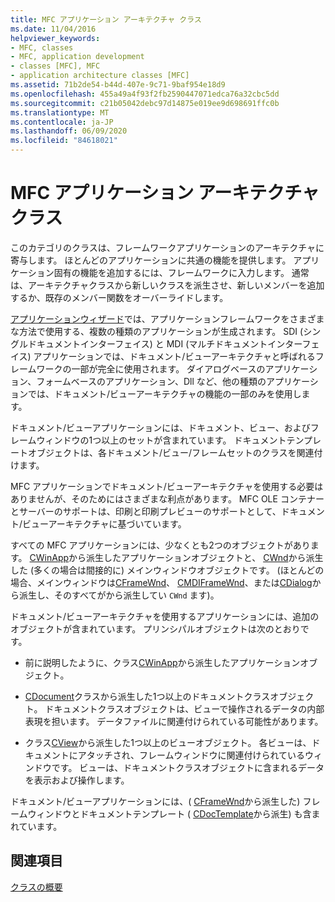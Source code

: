 ```yaml
---
title: MFC アプリケーション アーキテクチャ クラス
ms.date: 11/04/2016
helpviewer_keywords:
- MFC, classes
- MFC, application development
- classes [MFC], MFC
- application architecture classes [MFC]
ms.assetid: 71b2de54-b44d-407e-9c71-9baf954e18d9
ms.openlocfilehash: 455a49a4f93f2fb2590447071edca76a32cbc5dd
ms.sourcegitcommit: c21b05042debc97d14875e019ee9d698691ffc0b
ms.translationtype: MT
ms.contentlocale: ja-JP
ms.lasthandoff: 06/09/2020
ms.locfileid: "84618021"
---
```

# <a name="mfc-application-architecture-classes"></a>MFC アプリケーション アーキテクチャ クラス

このカテゴリのクラスは、フレームワークアプリケーションのアーキテクチャに寄与します。 ほとんどのアプリケーションに共通の機能を提供します。 アプリケーション固有の機能を追加するには、フレームワークに入力します。 通常は、アーキテクチャクラスから新しいクラスを派生させ、新しいメンバーを追加するか、既存のメンバー関数をオーバーライドします。

[アプリケーションウィザード](reference/mfc-application-wizard.md)では、アプリケーションフレームワークをさまざまな方法で使用する、複数の種類のアプリケーションが生成されます。 SDI (シングルドキュメントインターフェイス) と MDI (マルチドキュメントインターフェイス) アプリケーションでは、ドキュメント/ビューアーキテクチャと呼ばれるフレームワークの一部が完全に使用されます。 ダイアログベースのアプリケーション、フォームベースのアプリケーション、Dll など、他の種類のアプリケーションでは、ドキュメント/ビューアーキテクチャの機能の一部のみを使用します。

ドキュメント/ビューアプリケーションには、ドキュメント、ビュー、およびフレームウィンドウの1つ以上のセットが含まれています。 ドキュメントテンプレートオブジェクトは、各ドキュメント/ビュー/フレームセットのクラスを関連付けます。

MFC アプリケーションでドキュメント/ビューアーキテクチャを使用する必要はありませんが、そのためにはさまざまな利点があります。 MFC OLE コンテナーとサーバーのサポートは、印刷と印刷プレビューのサポートとして、ドキュメント/ビューアーキテクチャに基づいています。

すべての MFC アプリケーションには、少なくとも2つのオブジェクトがあります。 [CWinApp](reference/cwinapp-class.md)から派生したアプリケーションオブジェクトと、 [CWnd](reference/cwnd-class.md)から派生した (多くの場合は間接的に) メインウィンドウオブジェクトです。 (ほとんどの場合、メインウィンドウは[CFrameWnd](reference/cframewnd-class.md)、 [CMDIFrameWnd](reference/cmdiframewnd-class.md)、または[CDialog](reference/cdialog-class.md)から派生し、そのすべてがから派生してい `CWnd` ます)。

ドキュメント/ビューアーキテクチャを使用するアプリケーションには、追加のオブジェクトが含まれています。 プリンシパルオブジェクトは次のとおりです。

- 前に説明したように、クラス[CWinApp](reference/cwinapp-class.md)から派生したアプリケーションオブジェクト。

- [CDocument](reference/cdocument-class.md)クラスから派生した1つ以上のドキュメントクラスオブジェクト。 ドキュメントクラスオブジェクトは、ビューで操作されるデータの内部表現を担います。 データファイルに関連付けられている可能性があります。

- クラス[CView](reference/cview-class.md)から派生した1つ以上のビューオブジェクト。 各ビューは、ドキュメントにアタッチされ、フレームウィンドウに関連付けられているウィンドウです。 ビューは、ドキュメントクラスオブジェクトに含まれるデータを表示および操作します。

ドキュメント/ビューアプリケーションには、( [CFrameWnd](reference/cframewnd-class.md)から派生した) フレームウィンドウとドキュメントテンプレート ( [CDocTemplate](reference/cdoctemplate-class.md)から派生) も含まれています。

## <a name="see-also"></a>関連項目

[クラスの概要](class-library-overview.md)
